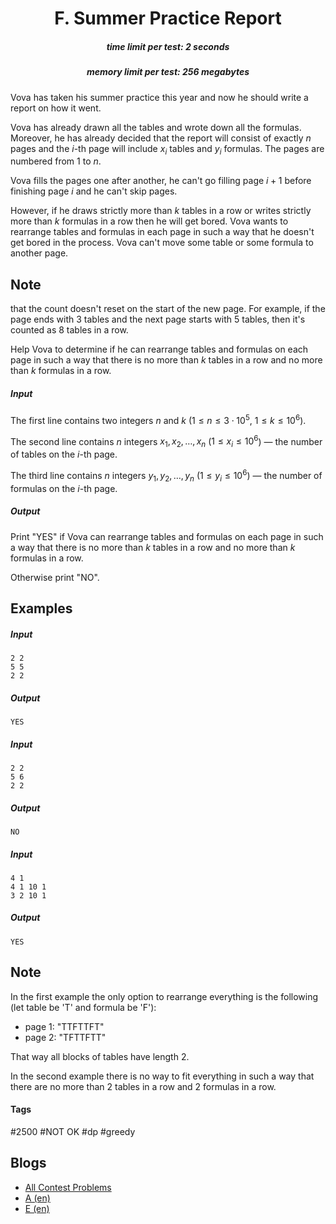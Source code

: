 <h1 style='text-align: center;'> F. Summer Practice Report</h1>

<h5 style='text-align: center;'>time limit per test: 2 seconds</h5>
<h5 style='text-align: center;'>memory limit per test: 256 megabytes</h5>

Vova has taken his summer practice this year and now he should write a report on how it went.

Vova has already drawn all the tables and wrote down all the formulas. Moreover, he has already decided that the report will consist of exactly $n$ pages and the $i$-th page will include $x_i$ tables and $y_i$ formulas. The pages are numbered from $1$ to $n$.

Vova fills the pages one after another, he can't go filling page $i + 1$ before finishing page $i$ and he can't skip pages. 

However, if he draws strictly more than $k$ tables in a row or writes strictly more than $k$ formulas in a row then he will get bored. Vova wants to rearrange tables and formulas in each page in such a way that he doesn't get bored in the process. Vova can't move some table or some formula to another page.

## Note

 that the count doesn't reset on the start of the new page. For example, if the page ends with $3$ tables and the next page starts with $5$ tables, then it's counted as $8$ tables in a row.

Help Vova to determine if he can rearrange tables and formulas on each page in such a way that there is no more than $k$ tables in a row and no more than $k$ formulas in a row.

##### Input

The first line contains two integers $n$ and $k$ ($1 \le n \le 3 \cdot 10^5$, $1 \le k \le 10^6$).

The second line contains $n$ integers $x_1, x_2, \dots, x_n$ ($1 \le x_i \le 10^6$) — the number of tables on the $i$-th page.

The third line contains $n$ integers $y_1, y_2, \dots, y_n$ ($1 \le y_i \le 10^6$) — the number of formulas on the $i$-th page.

##### Output

Print "YES" if Vova can rearrange tables and formulas on each page in such a way that there is no more than $k$ tables in a row and no more than $k$ formulas in a row.

Otherwise print "NO".

## Examples

##### Input


```text
2 2
5 5
2 2
```
##### Output


```text
YES
```
##### Input


```text
2 2
5 6
2 2
```
##### Output


```text
NO
```
##### Input


```text
4 1
4 1 10 1
3 2 10 1
```
##### Output


```text
YES
```
## Note

In the first example the only option to rearrange everything is the following (let table be 'T' and formula be 'F'): 

* page $1$: "TTFTTFT"
* page $2$: "TFTTFTT"

That way all blocks of tables have length $2$.

In the second example there is no way to fit everything in such a way that there are no more than $2$ tables in a row and $2$ formulas in a row.



#### Tags 

#2500 #NOT OK #dp #greedy 

## Blogs
- [All Contest Problems](../Educational_Codeforces_Round_54_(Rated_for_Div._2).md)
- [A (en)](../blogs/A_(en).md)
- [E (en)](../blogs/E_(en).md)
